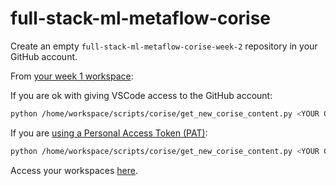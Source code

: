 # full-stack-ml-metaflow-corise

Create an empty `full-stack-ml-metaflow-corise-week-2` repository in your GitHub account. 

From [your week 1 workspace](https://account.outerbounds.dev/account/?workspace=/home/workspace/workspaces/full-stack-ml-metaflow-corise-week-1/workspace.code-workspace):  

If you are ok with giving VSCode access to the GitHub account:
```bash
python /home/workspace/scripts/corise/get_new_corise_content.py <YOUR GITHUB ACCOUNT NAME> --week 2
```

If you are [using a Personal Access Token (PAT)](https://app.arcade.software/share/NWRArWfPc3iPepTjd3dP):
```bash
python /home/workspace/scripts/corise/get_new_corise_content.py <YOUR GITHUB ACCOUNT NAME> --week 2 –-gh-pat <PAT>
```

Access your workspaces [here](https://account.outerbounds.dev/account/?workspace=/home/workspace/workspaces/full-stack-ml-metaflow-corise-week-2/workspace.code-workspace).
